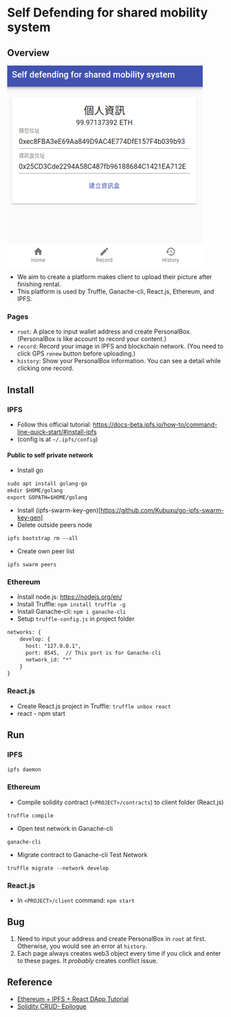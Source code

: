 # Self Defending for shared mobility system

## Overview
![Demo](https://github.com/iomanker/React-IPFS.Ethereum/blob/master/public/demo.png)
* We aim to create a platform makes client to upload their picture after finishing rental.
* This platform is used by Truffle, Ganache-cli, React.js, Ethereum, and IPFS.
### Pages
* `root`: A place to input wallet address and create PersonalBox. (PersonalBox is like account to record your content.)
* `record`: Record your image in IPFS and blockchain network. (You need to click GPS `renew` button before uploading.)
* `history`: Show your PersonalBox information. You can see a detail while clicking one record.

## Install
### IPFS
* Follow this official tutorial: https://docs-beta.ipfs.io/how-to/command-line-quick-start/#install-ipfs
* (config is at `~/.ipfs/config`)
#### Public to self private network
* Install go
```
sudo apt install golang-go
mkdir $HOME/golang
export GOPATH=$HOME/golang
```
* Install (ipfs-swarm-key-gen)[https://github.com/Kubuxu/go-ipfs-swarm-key-gen]
* Delete outside peers node
```
ipfs bootstrap rm --all
```
* Create own peer list
```
ipfs swarm peers
```

### Ethereum
* Install node.js: https://nodejs.org/en/
* Install Truffle: `npm install truffle -g`
* Install Ganache-cli: `npm i ganache-cli`
* Setup `truffle-config.js` in project folder
```
networks: {
    develop: {
      host: "127.0.0.1",
      port: 8545,  // This port is for Ganache-cli
      network_id: "*"
    }
}
```

### React.js
* Create React.js project in Truffle: `truffle unbox react`
* react - npm start

## Run
### IPFS
```
ipfs daemon
```
### Ethereum
* Compile solidity contract (`<PROJECT>/contracts`) to client folder (React.js)
```
truffle compile
```
* Open test network in Ganache-cli
```
ganache-cli
```
* Migrate contract to Ganache-cli Test Network
```
truffle migrate --network develop
```
### React.js
* In `<PROJECT>/client` command: `npm start`

## Bug
1. Need to input your address and create PersonalBox in `root` at first. Otherwise, you would see an error at `history`.
2. Each page always creates web3 object every time if you click and enter to these pages. It *probably* creates conflict issue.

## Reference
* [Ethereum + IPFS + React DApp Tutorial](https://blog.goodaudience.com/ethereum-ipfs-react-dapp-tutorial-pt-1-a9dfd5079491)
* [Solidity CRUD- Epilogue](https://medium.com/robhitchens/solidity-crud-epilogue-e563e794fde)